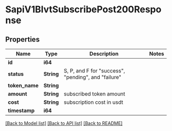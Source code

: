 # SapiV1BlvtSubscribePost200Response

## Properties

Name | Type | Description | Notes
------------ | ------------- | ------------- | -------------
**id** | **i64** |  | 
**status** | **String** | S, P, and F for \"success\", \"pending\", and \"failure\" | 
**token_name** | **String** |  | 
**amount** | **String** | subscribed token amount | 
**cost** | **String** | subscription cost in usdt | 
**timestamp** | **i64** |  | 

[[Back to Model list]](../README.md#documentation-for-models) [[Back to API list]](../README.md#documentation-for-api-endpoints) [[Back to README]](../README.md)



